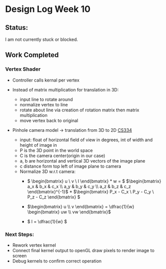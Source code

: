 # Design Log Week 10

## Status: 

I am not currently stuck or blocked.

## Work Completed

### Vertex Shader 

- Controller calls  kernal per vertex

- Instead of matrix multiplication for translation in 3D: 
    - input line to rotate around
    - normalize vertex to line
    - rotate about line via creation of rotation matrix then matrix multiplication
    - move vertex back to original 
- Pinhole camera model -> translation from 3D to 2D [CS334](https://cs.purdue.edu/cgvlab/courses/334/Fall_2025/Lectures/PHC.pdf)
    - input: float of horizontal field of view in degrees, int of width and height of image in 
    - P is the 3D point in the world space
    - C is the camera center(origin in our case)
    - a, b are horizontal and vertical 3D vectors of the image plane
    - c distance form top left of image plane to camera
    - Normalize 3D w.r.t camera:
        - $ \begin{bmatrix} u \\ v \\ l \end{bmatrix} * w = $ $\begin{bmatrix}
            a_x & b_x & c_x \\
            a_y & b_y & c_y \\
            a_z & b_z & c_z
            \end{bmatrix}^{-1}$ *  $\begin{bmatrix}
            P_x - C_x \\
            P_y - C_y \\
            P_z - C_z \end{bmatrix} $

        - $\begin{bmatrix} u \\ v \end{bmatrix}
        = \dfrac{1}{w}
        \begin{bmatrix} uw \\ vw \end{bmatrix}$
        - $ l = \dfrac{1}{w} $

### Next Steps:
 - Rework vertex kernel 
 - Connect final kernel output to openGL draw pixels to render image to screen
 - Debug kernels to confirm correct operation 


